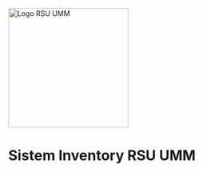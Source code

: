 <img src="https://encrypted-tbn0.gstatic.com/images?q=tbn:ANd9GcSGNJf_pZBy-csD7UsSnZv_CARVt-ZAQ5-sU1rS_b7L1IaGuoXck-L05rFYLEiEuVP7Eys&usqp=CAU" width="240" alt="Logo RSU UMM"/>
<h1>Sistem Inventory RSU UMM</h1>
